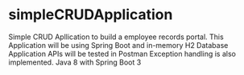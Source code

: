 # simpleCRUDApplication
Simple CRUD Apllication to build a employee records portal. 
This Application will be using Spring Boot and in-memory H2 Database
Application APIs will be tested in Postman 
Exception handling is also implemented. 
Java 8 with Spring Boot 3
